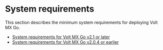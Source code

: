 # System requirements

This section describes the minimum system requirements for deploying Volt MX Go.

- [System requirements for Volt MX Go v2.1 or later](sysreq21.md)
- [System requirements for Volt MX Go v2.0.4 or earlier](sysreq.md)
